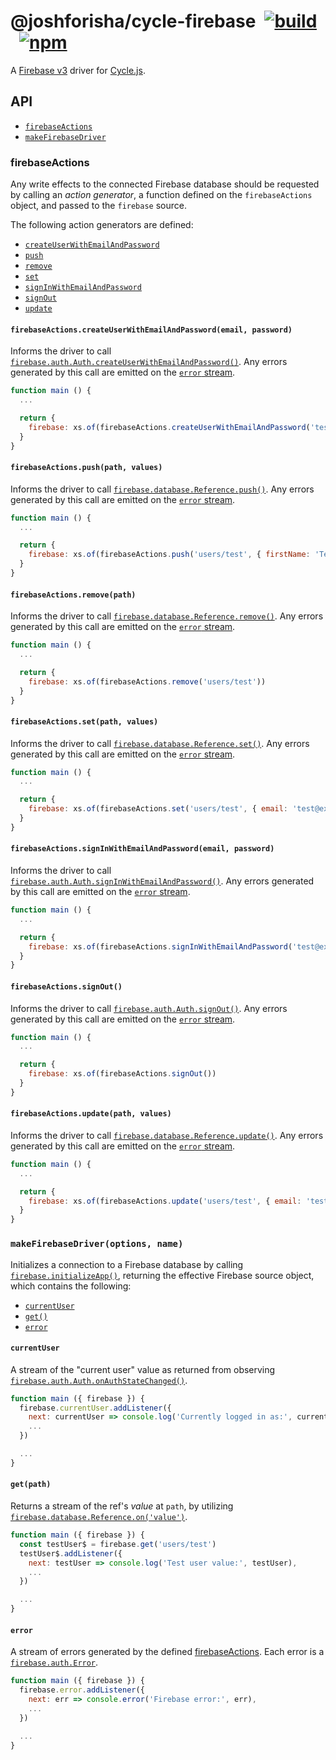 # @joshforisha/cycle-firebase&ensp;[![build](https://img.shields.io/travis/joshforisha/cycle-firebase.svg?maxAge=2592000?style=flat-square)](https://travis-ci.org/joshforisha/cycle-firebase)&ensp;[![npm](https://img.shields.io/npm/v/@joshforisha/cycle-firebase.svg?maxAge=2592000?style=flat-square)](https://www.npmjs.com/package/@joshforisha/cycle-firebase)

A [Firebase v3](https://firebase.google.com/) driver for [Cycle.js](http://cycle.js.org).

## API

* [`firebaseActions`](#firebaseActions)
* [`makeFirebaseDriver`](#makeFirebaseDriver)

### <a id="firebaseActions">firebaseActions</a>

Any write effects to the connected Firebase database should be requested by calling an _action generator_, a function defined on the `firebaseActions` object, and passed to the `firebase` source.

The following action generators are defined:

* [`createUserWithEmailAndPassword`](#firebaseActions.createUserWithEmailAndPassword)
* [`push`](#firebaseActions.push)
* [`remove`](#firebaseActions.remove)
* [`set`](#firebaseActions.set)
* [`signInWithEmailAndPassword`](#firebaseActions.signInWithEmailAndPassword)
* [`signOut`](#firebaseActions.signOut)
* [`update`](#firebaseActions.update)

#### <a id="firebaseActions.createUserWithEmailAndPassword"></a> `firebaseActions.createUserWithEmailAndPassword(email, password)`

Informs the driver to call [`firebase.auth.Auth.createUserWithEmailAndPassword()`](https://firebase.google.com/docs/reference/js/firebase.auth.Auth#createUserWithEmailAndPassword). Any errors generated by this call are emitted on the [`error` stream](#error).

```js
function main () {
  ...

  return {
    firebase: xs.of(firebaseActions.createUserWithEmailAndPassword('test@example.com', 'password'))
  }
}
```

#### <a id="firebaseActions.push"></a> `firebaseActions.push(path, values)`

Informs the driver to call [`firebase.database.Reference.push()`](https://firebase.google.com/docs/reference/js/firebase.database.Reference#push). Any errors generated by this call are emitted on the [`error` stream](#error).

```js
function main () {
  ...

  return {
    firebase: xs.of(firebaseActions.push('users/test', { firstName: 'Tester', lastName: 'McTesterson' }))
  }
}
```

#### <a id="firebaseActions.remove"></a> `firebaseActions.remove(path)`

Informs the driver to call [`firebase.database.Reference.remove()`](https://firebase.google.com/docs/reference/js/firebase.database.Reference#remove). Any errors generated by this call are emitted on the [`error` stream](#error).

```js
function main () {
  ...

  return {
    firebase: xs.of(firebaseActions.remove('users/test'))
  }
}
```

#### <a id="firebaseActions.set"></a> `firebaseActions.set(path, values)`

Informs the driver to call [`firebase.database.Reference.set()`](https://firebase.google.com/docs/reference/js/firebase.database.Reference#set). Any errors generated by this call are emitted on the [`error` stream](#error).

```js
function main () {
  ...

  return {
    firebase: xs.of(firebaseActions.set('users/test', { email: 'test@example.com' }))
  }
}
```

#### <a id="firebaseActions.signInWithEmailAndPassword"></a> `firebaseActions.signInWithEmailAndPassword(email, password)`

Informs the driver to call [`firebase.auth.Auth.signInWithEmailAndPassword()`](https://firebase.google.com/docs/reference/js/firebase.auth.Auth#signInWithEmailAndPassword). Any errors generated by this call are emitted on the [`error` stream](#error).

```js
function main () {
  ...

  return {
    firebase: xs.of(firebaseActions.signInWithEmailAndPassword('test@example.com', 'password'))
  }
}
```

#### <a id="firebaseActions.signOut"></a> `firebaseActions.signOut()`

Informs the driver to call [`firebase.auth.Auth.signOut()`](https://firebase.google.com/docs/reference/js/firebase.auth.Auth#signOut). Any errors generated by this call are emitted on the [`error` stream](#error).

```js
function main () {
  ...

  return {
    firebase: xs.of(firebaseActions.signOut())
  }
}
```

#### <a id="firebaseActions.update"></a> `firebaseActions.update(path, values)`

Informs the driver to call [`firebase.database.Reference.update()`](https://firebase.google.com/docs/reference/js/firebase.database.Reference#update). Any errors generated by this call are emitted on the [`error` stream](#error).

```js
function main () {
  ...

  return {
    firebase: xs.of(firebaseActions.update('users/test', { email: 'test@example.com' }))
  }
}
```

### <a id="makeFirebaseDriver"></a> `makeFirebaseDriver(options, name)`

Initializes a connection to a Firebase database by calling [`firebase.initializeApp()`](https://firebase.google.com/docs/reference/js/firebase#.initializeApp), returning the effective Firebase source object, which contains the following:

* [`currentUser`](#currentUser)
* [`get()`](#get)
* [`error`](#error)

#### <a id="currentUser"></a> `currentUser`

A stream of the "current user" value as returned from observing [`firebase.auth.Auth.onAuthStateChanged()`](https://firebase.google.com/docs/reference/js/firebase.auth.Auth#onAuthStateChanged).

```js
function main ({ firebase }) {
  firebase.currentUser.addListener({
    next: currentUser => console.log('Currently logged in as:', currentUser),
    ...
  })

  ...
}
```

#### <a id="get"></a> `get(path)`

Returns a stream of the ref's _value_ at `path`, by utilizing [`firebase.database.Reference.on('value')`](https://firebase.google.com/docs/reference/js/firebase.database.Reference#on).

```js
function main ({ firebase }) {
  const testUser$ = firebase.get('users/test')
  testUser$.addListener({
    next: testUser => console.log('Test user value:', testUser),
    ...
  })

  ...
}
```

#### <a id="error"></a> `error`

A stream of errors generated by the defined [firebaseActions](#firebaseActions). Each error is a [`firebase.auth.Error`](https://firebase.google.com/docs/reference/js/firebase.auth.Error).

```js
function main ({ firebase }) {
  firebase.error.addListener({
    next: err => console.error('Firebase error:', err),
    ...
  })

  ...
}
```

